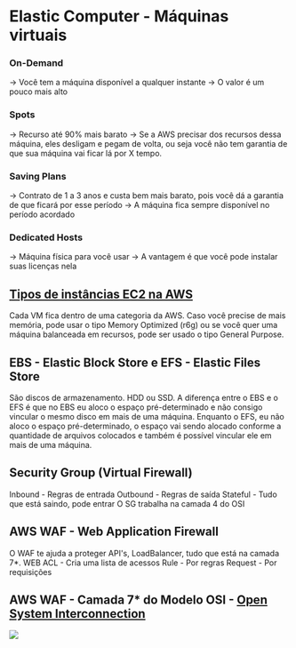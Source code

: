 # Elastic Computer - Máquinas virtuais 

### On-Demand
-> Você tem a máquina disponível a qualquer instante
-> O valor é um pouco mais alto 

### Spots
-> Recurso até 90% mais barato
-> Se a AWS precisar dos recursos dessa máquina, eles desligam e pegam de volta, ou seja você não tem garantia de que sua máquina vai ficar lá por X tempo. 

### Saving Plans 
-> Contrato de 1 a 3 anos e custa bem mais barato, pois você dá a garantia de que ficará por esse período
-> A máquina fica sempre disponível no período acordado

### Dedicated Hosts
-> Máquina física para você usar
-> A vantagem é que você pode instalar suas licenças nela

## [Tipos de instâncias EC2 na AWS](https://aws.amazon.com/pt/ec2/instance-types/?trk=a5a8f3c9-c18a-485c-bbdb-52b795178fbe&sc_channel=ps&sc_campaign=acquisition&sc_medium=ACQ-P|PS-GO|Brand|Desktop|SU|Compute|EC2|BR|EN|Text&s_kwcid=AL!4422!3!536326960554!b!!g!!%2Baws%20%2Bec2%20%2Bcloud&ef_id=CjwKCAjwloCSBhAeEiwA3hVo_YKTQyE5jgSoILuBM6cvjAMsa7vgGYC6Waj9JrW2Uv_f5RkEk4shihoCaHsQAvD_BwE:G:s&s_kwcid=AL!4422!3!536326960554!b!!g!!%2Baws%20%2Bec2%20%2Bcloud) 
Cada VM fica dentro de uma categoria da AWS. Caso você precise de mais memória, pode usar o tipo Memory Optimized (r6g) ou se você quer uma máquina balanceada em recursos, pode ser usado o tipo General Purpose.


## EBS - Elastic Block Store e EFS - Elastic Files Store
São discos de armazenamento. HDD ou SSD. A diferença entre o EBS e o EFS é que no EBS eu aloco o espaço pré-determinado e não consigo vincular o mesmo disco em mais de uma máquina. Enquanto o EFS, eu não aloco o espaço pré-determinado, o espaço vai sendo alocado conforme a quantidade de arquivos colocados e também é possível vincular ele em mais de uma máquina.

## Security Group (Virtual Firewall)
Inbound - Regras de entrada
Outbound - Regras de saída
Stateful - Tudo que está saindo, pode entrar
O SG trabalha na camada 4 do OSI


## AWS WAF - Web Application Firewall
O WAF te ajuda a proteger API's, LoadBalancer, tudo que está na camada 7*.
WEB ACL - Cria uma lista de acessos
Rule - Por regras
Request - Por requisições

## AWS WAF - Camada 7* do Modelo OSI - [Open System Interconnection](https://cf-assets.www.cloudflare.com/slt3lc6tev37/3L6e3OwCgSWOxp79AJUzXs/824b114d630b1c6d9c1252efc2f00f95/osi-model-7-layers_ptBR.svg)

<img src="https://cf-assets.www.cloudflare.com/slt3lc6tev37/3L6e3OwCgSWOxp79AJUzXs/824b114d630b1c6d9c1252efc2f00f95/osi-model-7-layers_ptBR.svg">




